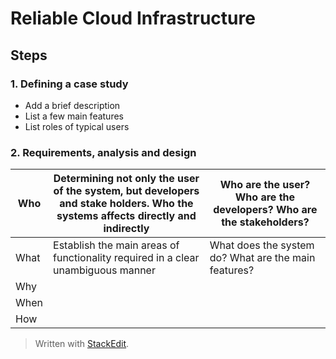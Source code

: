 
# Reliable Cloud Infrastructure

## Steps

### 1. Defining a case study
- Add a brief description
- List a few main features
- List roles of typical users

### 2. Requirements, analysis and design


| Who | Determining not only the user of the system, but developers and stake holders. Who the systems affects directly and indirectly  | Who are the user? Who are the developers? Who are the stakeholders? |
|--|--|--|
| What | Establish the main areas of functionality required in a clear unambiguous manner | What does the system do? What are the main features?|
| Why |  |  |
| When |  |  |
| How |  |  |


> Written with [StackEdit](https://stackedit.io/).
<!--stackedit_data:
eyJoaXN0b3J5IjpbNDExMzI5OTQwXX0=
-->
